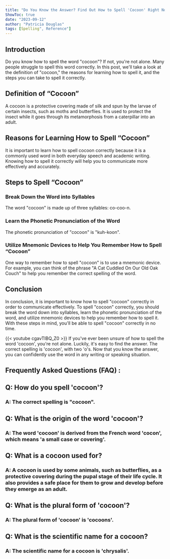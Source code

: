 ```yaml
---
title: "Do You Know the Answer? Find Out How to Spell 'Cocoon' Right Now!"
ShowToc: true 
date: "2023-09-12"
author: "Patricia Douglas" 
tags: [Spelling", Reference"]
---
```

## Introduction
Do you know how to spell the word "cocoon"? If not, you're not alone. Many people struggle to spell this word correctly. In this post, we'll take a look at the definition of "cocoon," the reasons for learning how to spell it, and the steps you can take to spell it correctly.

## Definition of “Cocoon”
A cocoon is a protective covering made of silk and spun by the larvae of certain insects, such as moths and butterflies. It is used to protect the insect while it goes through its metamorphosis from a caterpillar into an adult.

## Reasons for Learning How to Spell “Cocoon”
It is important to learn how to spell cocoon correctly because it is a commonly used word in both everyday speech and academic writing. Knowing how to spell it correctly will help you to communicate more effectively and accurately.

## Steps to Spell “Cocoon”

### Break Down the Word into Syllables
The word "cocoon" is made up of three syllables: co-coo-n.

### Learn the Phonetic Pronunciation of the Word
The phonetic pronunciation of "cocoon" is "kuh-koon".

### Utilize Mnemonic Devices to Help You Remember How to Spell “Cocoon”
One way to remember how to spell "cocoon" is to use a mnemonic device. For example, you can think of the phrase "A Cat Cuddled On Our Old Oak Couch" to help you remember the correct spelling of the word.

## Conclusion
In conclusion, it is important to know how to spell "cocoon" correctly in order to communicate effectively. To spell "cocoon" correctly, you should break the word down into syllables, learn the phonetic pronunciation of the word, and utilize mnemonic devices to help you remember how to spell it. With these steps in mind, you'll be able to spell "cocoon" correctly in no time.

{{< youtube cgavTIBQ_Z0 >}} 
If you've ever been unsure of how to spell the word 'cocoon', you're not alone. Luckily, it's easy to find the answer. The correct spelling is 'cocoon', with two 'o's. Now that you know the answer, you can confidently use the word in any writing or speaking situation.

## Frequently Asked Questions (FAQ) :
<h2>Q: How do you spell 'cocoon'?</h2>

<h3>A: The correct spelling is "cocoon".</h3>

<h2>Q: What is the origin of the word 'cocoon'?</h2>

<h3>A: The word 'cocoon' is derived from the French word 'cocon', which means 'a small case or covering'.</h3>

<h2>Q: What is a cocoon used for?</h2>

<h3>A: A cocoon is used by some animals, such as butterflies, as a protective covering during the pupal stage of their life cycle. It also provides a safe place for them to grow and develop before they emerge as an adult.</h3>

<h2>Q: What is the plural form of 'cocoon'?</h2>

<h3>A: The plural form of 'cocoon' is 'cocoons'.</h3>

<h2>Q: What is the scientific name for a cocoon?</h2>

<h3>A: The scientific name for a cocoon is 'chrysalis'.</h3>





